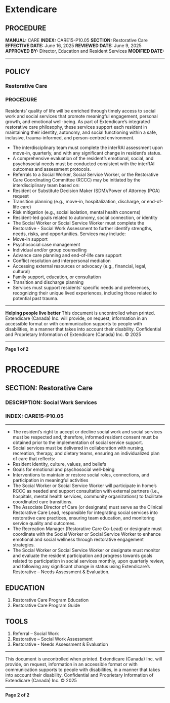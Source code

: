 # Extendicare

## PROCEDURE

**MANUAL:** CARE
**INDEX:** CARE15-P10.05
**SECTION:** Restorative Care
**EFFECTIVE DATE:** June 16, 2025
**REVIEWED DATE:** June 9, 2025
**APPROVED BY:** Director, Education and Resident Services
**MODIFIED DATE:**

----

## POLICY

### Restorative Care

### PROCEDURE

Residents’ quality of life will be enriched through timely access to social work and social services that promote meaningful engagement, personal growth, and emotional well-being. As part of Extendicare’s integrated restorative care philosophy, these services support each resident in maintaining their identity, autonomy, and social functioning within a safe, inclusive, trauma-informed, and person-centred environment.

- The interdisciplinary team must complete the interRAI assessment upon move-in, quarterly, and with any significant change in resident’s status.
- A comprehensive evaluation of the resident’s emotional, social, and psychosocial needs must be conducted consistent with the interRAI outcomes and assessment protocols.
- Referrals to a Social Worker, Social Service Worker, or the Restorative Care Coordinating Committee (RCCC) may be initiated by the interdisciplinary team based on:
- Resident or Substitute Decision Maker (SDM)/Power of Attorney (POA) request
- Transition planning (e.g., move-in, hospitalization, discharge, or end-of-life care)
- Risk mitigation (e.g., social isolation, mental health concerns)
- Resident-led goals related to autonomy, social connection, or identity
- The Social Worker or Social Service Worker must complete the Restorative - Social Work Assessment to further identify strengths, needs, risks, and opportunities. Services may include:
- Move-in support
- Psychosocial case management
- Individual and/or group counselling
- Advance care planning and end-of-life care support
- Conflict resolution and interpersonal mediation
- Accessing external resources or advocacy (e.g., financial, legal, cultural)
- Family support, education, or consultation
- Transition and discharge planning
- Services must support residents’ specific needs and preferences, recognizing their unique lived experiences, including those related to potential past trauma.

----

**Helping people live better**
This document is uncontrolled when printed.
Extendicare (Canada) Inc. will provide, on request, information in an accessible format or with communication supports to people with disabilities, in a manner that takes into account their disability. Confidential and Proprietary Information of Extendicare (Canada) Inc. © 2025

----

**Page 1 of 2**

# PROCEDURE

## SECTION: Restorative Care
### DESCRIPTION: Social Work Services
### INDEX: CARE15-P10.05

----

- The resident’s right to accept or decline social work and social services must be respected and, therefore, informed resident consent must be obtained prior to the implementation of social service support.
- Social services must be delivered in collaboration with nursing, recreation, therapy, and dietary teams, ensuring an individualized plan of care that reflects:
- Resident identity, culture, values, and beliefs
- Goals for emotional and psychosocial well-being
- Interventions to maintain or restore social roles, connections, and participation in meaningful activities
- The Social Worker or Social Service Worker will participate in home’s RCCC as needed and support consultation with external partners (i.e., hospitals, mental health services, community organizations) to facilitate coordinated care transitions.
- The Associate Director of Care (or designate) must serve as the Clinical Restorative Care Lead, responsible for integrating social services into restorative care practices, ensuring team education, and monitoring service quality and outcomes.
- The Recreation Manager (Restorative Care Co-Lead) or designate must coordinate with the Social Worker or Social Service Worker to enhance emotional and social wellness through restorative engagement strategies.
- The Social Worker or Social Service Worker or designate must monitor and evaluate the resident participation and progress towards goals related to participation in social services monthly, upon quarterly review, and following any significant change in status using Extendicare’s Restorative – Needs Assessment & Evaluation.

## EDUCATION
1. Restorative Care Program Education
2. Restorative Care Program Guide

## TOOLS
1. Referral – Social Work
2. Restorative – Social Work Assessment
3. Restorative - Needs Assessment & Evaluation

----

This document is uncontrolled when printed.
Extendicare (Canada) Inc. will provide, on request, information in an accessible format or with communication supports to people with disabilities, in a manner that takes into account their disability. Confidential and Proprietary Information of Extendicare (Canada) Inc. © 2025

----

**Page 2 of 2**